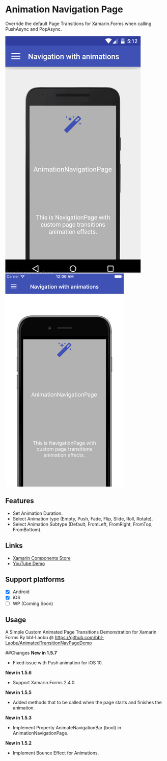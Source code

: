 # Animation Navigation Page
Override the default Page Transitions for Xamarin.Forms when calling PushAsync and PopAsync.

![Android](Gif/Android.gif) ![iOS](Gif/iOS.gif)

## Features
- Set Animation Duration.
- Select Animation type (Empty, Push, Fade, Flip, Slide, Roll, Rotate).
- Select Animation Subtype (Default, FromLeft, FromRight, FromTop, FromBottom).

## Links
- [Xamarin Components Store](https://components.xamarin.com/view/customnavpage)
- [YouTube Demo](https://youtu.be/Re48wHf_7yU)

## Support platforms

- [x] Android
- [x] iOS
- [ ] WP (Coming Soon)

## Usage
A Simple Custom Animated Page Transitions Demonstration for Xamarin Forms By bbl-Laobu @ https://github.com/bbl-Laobu/AnimatedTransitionNavPageDemo


##Changes
**New in 1.5.7**
 
 - Fixed issue with Push animation for iOS 10.
 
**New in 1.5.6**
 
- Support Xamarin.Forms 2.4.0.

**New in 1.5.5**
 
- Added methods that to be called when the page starts and finishes the animation.
   
**New in 1.5.3**

- Implement Property AnimateNavigationBar (bool) in AnimationNavigationPage.

**New in 1.5.2**

- Implement Bounce Effect for Animations.

